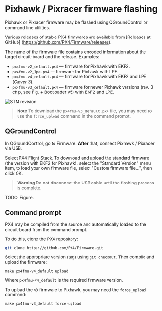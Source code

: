 Pixhawk / Pixracer firmware flashing
===

Pixhawk or Pixracer firmware may be flashed using QGroundControl or command line utilities.

Various releases of stable PX4 firmwares are available from [Releases at GitHub] (https://github.com/PX4/Firmware/releases).

The name of the firmware file contains encoded information about the target circuit-board and the release. Examples:

* `px4fmu-v2_default.px4` — firmware for Pixhawk with EKF2.
* `px4fmu-v2_lpe.px4` — firmware for Pixhawk with LPE.
* `px4fmu-v4_default.px4` — firmware for Pixhawk with EKF2 and LPE (*Clever 3*).
* `px4fmu-v3_default.px4` — firmware for newer Pixhawk versions (rev. 3 chip, see Fig. + Bootloader v5) with EKF2 and LPE.

![STM revision](../assets/stmrev.jpg)

> **Note** To download the `px4fmu-v3_default.px4` file, you may need to use the `force_upload` command in the command prompt.

QGroundControl
---

In QGroundControl, go to Firmware. **After** that, connect Pixhawk / Pixracer via USB.

Select PX4 Flight Stack. To download and upload the standard firmware (the version with EKF2 for Pixhawk), select the "Standard Version" menu item, to load your own firmware file, select "Custom firmware file...", then click OK.

> **Warning** Do not disconnect the USB cable until the flashing process is complete.

TODO: Figure.

Command prompt
---

PX4 may be compiled from the source and automatically loaded to the circuit-board from the command prompt.

To do this, clone the PX4 repository:

```bash
git clone https://github.com/PX4/Firmware.git
```

Select the appropriate version (tag) using `git checkout`. Then compile and upload the firmware:

```
make px4fmu-v4_default upload
```

Where `px4fmu-v4_default` is the required firmware version.

To upload the `v3` firmware to Pixhawk, you may need the `force_upload` command:

```
make px4fmu-v3_default force-upload
```
